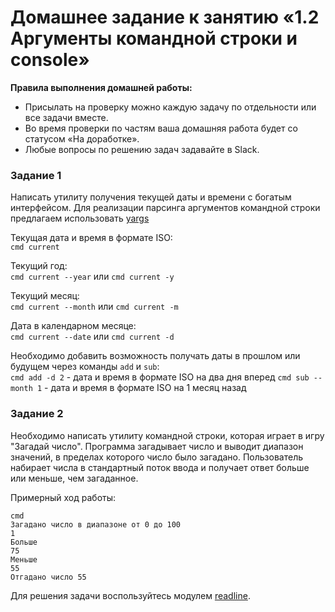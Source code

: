 # Домашнее задание к занятию «1.2 Аргументы командной строки и console»

**Правила выполнения домашней работы:** 
* Присылать на проверку можно каждую задачу по отдельности или все задачи вместе. 
* Во время проверки по частям ваша домашняя работа будет со статусом «На доработке».
* Любые вопросы по решению задач задавайте в Slack.


### Задание 1
Написать утилиту получения текущей даты и времени с богатым интерфейсом.
Для реализации парсинга аргументов командной строки предлагаем использовать [yargs](https://github.com/yargs/yargs)

Текущая дата и время в формате ISO:  
`cmd current`

Текущий год:  
`cmd current --year` или `cmd current -y`

Текущий месяц:  
`cmd current --month` или `cmd current -m`

Дата в календарном месяце:  
`cmd current --date` или `cmd current -d`

Необходимо добавить возможность получать даты в прошлом или будущем через команды `add` и `sub`:  
`cmd add -d 2` - дата и время в формате ISO на два дня вперед
`cmd sub --month 1` - дата и время в формате ISO на 1 месяц назад

### Задание 2
Необходимо написать утилиту командной строки, которая играет в игру "Загадай число".
Программа загадывает число и выводит диапазон значений, в пределах которого число было загадано.
Пользователь набирает числа в стандартный поток ввода и получает ответ больше или меньше, чем загаданное.

Примерный ход работы:
```
cmd
Загадано число в диапазоне от 0 до 100
1
Больше
75
Меньше
55
Отгадано число 55
```
Для решения задачи воспользуйтесь модулем [readline](https://nodejs.org/api/readline.html).